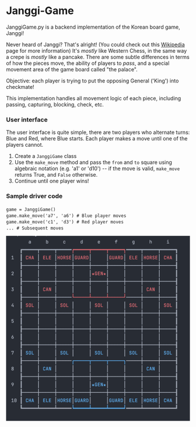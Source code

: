 # Janggi-Game
JanggiGame.py is a backend implementation of the Korean board game, Janggi!

Never heard of Janggi? That's alright! (You could check out this <a href="https://en.wikipedia.org/wiki/Janggi">Wikipedia</a> page for more information) It's <i>mostly</i> like Western Chess, in the same way a crepe is <i>mostly</i> like a pancake. There are some subtle differences in terms of how the pieces move, the ability of players to <i>pass</i>, and a special movement area of the game board called "the palace". 

Objective: each player is trying to put the opposing General ('King') into checkmate!

This implementation handles all movement logic of each piece, including passing, capturing, blocking, check, etc. 

### User interface
The user interface is quite simple, there are two players who alternate turns: Blue and Red, where Blue starts. Each player makes a move until one of the players cannot.

1) Create a `JanggiGame` class
2) Use the `make_move` method and pass the `from` and `to` square using algebraic notation (e.g. 'a1' or 'd10') -- if the move is valid, `make_move` returns True, and `False` otherwise.
3) Continue until one player wins!

### Sample driver code
`game = JanggiGame()`<br>
`game.make_move('a7', 'a6') # Blue player moves`<br>
`game.make_move('c1', 'd3') # Red player moves`<br>
`... # Subsequent moves`


<img src="https://github.com/daniel-sarran/Janggi-Game/blob/main/Janggi_Screenshot.png" width="600">
